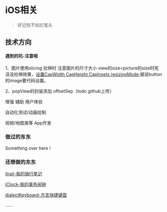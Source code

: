 

iOS相关
=======

> 好记性不如烂笔头

技术方向
-----------

#### 遇到的坑-注意啦

1、图片使用slicing 拉伸时 注意图片的尺寸大小 view的size<picture的size时死活没拉伸效果，[设置CapWidth CapHeight CapInsets resizingMode](https://www.jianshu.com/p/0038823122dc),据说button的image要代码设置。

2、popView的封装添加 offsetSep（todo github上传）

增强 辅助 用户体验

自动化测试/动画绘制

视频/地图类等 App开发

### 做过的东东

Something over here !

### 还想做的东东

[itrail-我的骑行笔记](https://github.com/FLYKingdom/iTrail)

[iClock-我的事务闹钟](https://github.com/FLYKingdom/iClock)

[dialectKeyboard-方言快捷键盘](https://github.com/FLYKingdom/DialectKeyboard)

......
